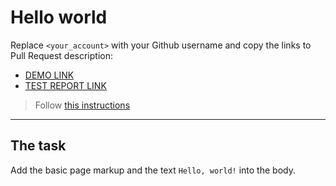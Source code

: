 # Hello world
Replace `<your_account>` with your Github username and copy the links to Pull Request description:
- [DEMO LINK](https://kyatsenko.github.io/layout_hello-world/)
- [TEST REPORT LINK](https://kyatsenko.github.io/layout_hello-world/report/html_report/)

> Follow [this instructions](https://mate-academy.github.io/layout_task-guideline/#how-to-solve-the-layout-tasks-on-github)
___

## The task
Add the basic page markup and the text `Hello, world!` into the body.
